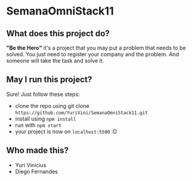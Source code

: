 # SemanaOmniStack11

## What does this project do?
<p><strong>"Be the Hero"</strong> it's a project that you may put a problem that needs to be solved. You just need to register your company and the problem.
And someone will take the task and solve it.
</p>

## May I run this project?
<p>Sure! Just follow these steps:</p>

- clone the repo using git clone `https://github.com/YuriVini/SemanaOmniStack11.git`
- install using `npm install`
- run with `npm start`
- your project is now on `localhost:5500` :D

## Who made this?

- Yuri Vinicius
- Diego Fernandes
